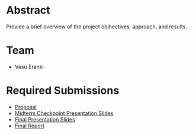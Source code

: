 # Abstract

Provide a brief overview of the project objhectives, approach, and results.

# Team

* Vasu Eranki 

# Required Submissions

* [Proposal](proposal)
* [Midterm Checkpoint Presentation Slides](http://)
* [Final Presentation Slides](http://)
* [Final Report](report)
